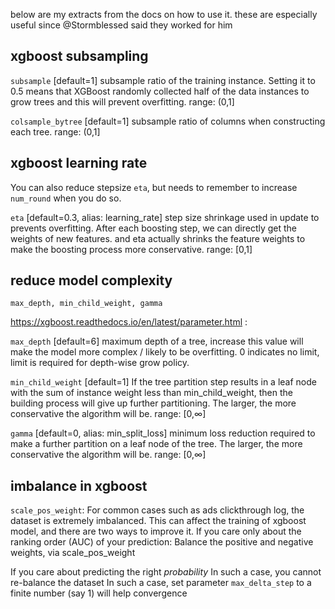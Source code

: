 below are my extracts from the docs on how to use it. these are especially useful since @Stormblessed said they worked for him 

## xgboost subsampling

`subsample` [default=1]
subsample ratio of the training instance. Setting it to 0.5 means that XGBoost randomly collected half of the data instances to grow trees and this will prevent overfitting.
range: (0,1]

`colsample_bytree` [default=1]
subsample ratio of columns when constructing each tree.
range: (0,1]

## xgboost  learning rate

You can also reduce stepsize `eta`, but needs to remember to increase `num_round` when you do so.

`eta` [default=0.3, alias: learning_rate]
step size shrinkage used in update to prevents overfitting. After each boosting step, we can directly get the weights of new features. and eta actually shrinks the feature weights to make the boosting process more conservative.
range: [0,1]


## reduce model complexity

`max_depth, min_child_weight, gamma`

https://xgboost.readthedocs.io/en/latest/parameter.html :

`max_depth` [default=6]
maximum depth of a tree, increase this value will make the model more complex / likely to be overfitting. 0 indicates no limit, limit is required for depth-wise grow policy.

`min_child_weight` [default=1]
If the tree partition step results in a leaf node with the sum of instance weight less than min_child_weight, then the building process will give up further partitioning. The larger, the more conservative the algorithm will be.
range: [0,∞]

`gamma` [default=0, alias: min_split_loss]
minimum loss reduction required to make a further partition on a leaf node of the tree. The larger, the more conservative the algorithm will be.
range: [0,∞]


## imbalance in xgboost

`scale_pos_weight`:
For common cases such as ads clickthrough log, the dataset is extremely imbalanced. This can affect the training of xgboost model, and there are two ways to improve it. If you care only about the ranking order (AUC) of your prediction: Balance the positive and negative weights, via scale_pos_weight

If you care about predicting the right _probability_
In such a case, you cannot re-balance the dataset
In such a case, set parameter `max_delta_step` to a finite number (say 1) will help convergence

